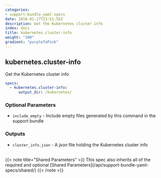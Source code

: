 ```yaml
---
categories:
- support-bundle-yaml-specs
date: 2018-01-17T23:51:55Z
description: Get the Kubernetes cluster info
index: docs
title: kubernetes.cluster-info
weight: "100"
gradient: "purpleToPink"
---
```


## kubernetes.cluster-info

Get the Kubernetes cluster info


```yaml
specs:
  - kubernetes.cluster-info:
      output_dir: /kubernetes/
```


### Optional Parameters


- `include_empty` - Include empty files generated by this command in the support bundle



### Outputs

    
- `cluster_info.json` - A json file holding the Kubernetes cluster info


<br>
{{< note title="Shared Parameters" >}}
This spec also inherits all of the required and optional [Shared Parameters](/api/support-bundle-yaml-specs/shared/)
{{< /note >}}

    